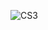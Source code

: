 ![CS3](https://github.com/OSEL-DAM/CFD-and-Blood-Damage-Benchmarks/assets/157423596/74def5df-e90b-4797-9719-09316e13ef38)
